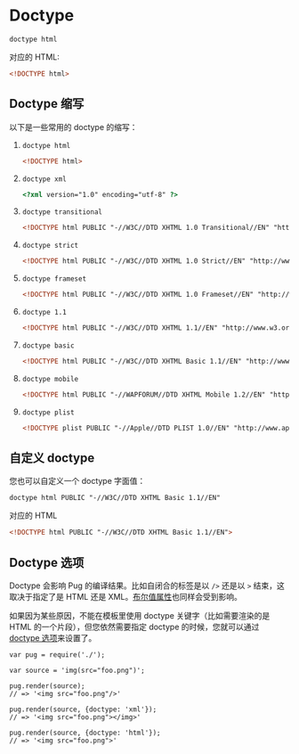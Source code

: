 # Doctype


```jade
doctype html
```

对应的 HTML:

```html
<!DOCTYPE html>
```

## Doctype 缩写

以下是一些常用的 doctype 的缩写：

1. `doctype html`

    ```html
    <!DOCTYPE html>
    ```
2. `doctype xml`

    ```html
    <?xml version="1.0" encoding="utf-8" ?>
    ```
3. `doctype transitional`

    ```html
    <!DOCTYPE html PUBLIC "-//W3C//DTD XHTML 1.0 Transitional//EN" "http://www.w3.org/TR/xhtml1/DTD/xhtml1-transitional.dtd">
    ```
4. `doctype strict`

    ```html
    <!DOCTYPE html PUBLIC "-//W3C//DTD XHTML 1.0 Strict//EN" "http://www.w3.org/TR/xhtml1/DTD/xhtml1-strict.dtd">
    ```
5. `doctype frameset`

    ```html
    <!DOCTYPE html PUBLIC "-//W3C//DTD XHTML 1.0 Frameset//EN" "http://www.w3.org/TR/xhtml1/DTD/xhtml1-frameset.dtd">
    ```
6. `doctype 1.1`

    ```html
    <!DOCTYPE html PUBLIC "-//W3C//DTD XHTML 1.1//EN" "http://www.w3.org/TR/xhtml11/DTD/xhtml11.dtd">
    ```
7. `doctype basic`

    ```html
    <!DOCTYPE html PUBLIC "-//W3C//DTD XHTML Basic 1.1//EN" "http://www.w3.org/TR/xhtml-basic/xhtml-basic11.dtd">
    ```
8. `doctype mobile`

    ```html
    <!DOCTYPE html PUBLIC "-//WAPFORUM//DTD XHTML Mobile 1.2//EN" "http://www.openmobilealliance.org/tech/DTD/xhtml-mobile12.dtd">
    ```
9. `doctype plist`

    ```html
    <!DOCTYPE plist PUBLIC "-//Apple//DTD PLIST 1.0//EN" "http://www.apple.com/DTDs/PropertyList-1.0.dtd">
    ```

## 自定义 doctype

您也可以自定义一个 doctype 字面值：

```jade
doctype html PUBLIC "-//W3C//DTD XHTML Basic 1.1//EN"
```

对应的 HTML

```HTML
<!DOCTYPE html PUBLIC "-//W3C//DTD XHTML Basic 1.1//EN">
```

## Doctype 选项

Doctype 会影响 Pug 的编译结果。比如自闭合的标签是以 `/>` 还是以 `>` 结束，这取决于指定了是 HTML 还是 XML。[布尔值属性](//docs/syntax/Attribute.md#boolean-attributes)也同样会受到影响。

如果因为某些原因，不能在模板里使用 doctype 关键字（比如需要渲染的是 HTML 的一个片段），但您依然需要指定 doctype 的时候，您就可以通过 [doctype 选项](//docs/API.md#options)来设置了。

```jade
var pug = require('./');

var source = 'img(src="foo.png")';

pug.render(source);
// => '<img src="foo.png"/>'

pug.render(source, {doctype: 'xml'});
// => '<img src="foo.png"></img>'

pug.render(source, {doctype: 'html'});
// => '<img src="foo.png">'
```